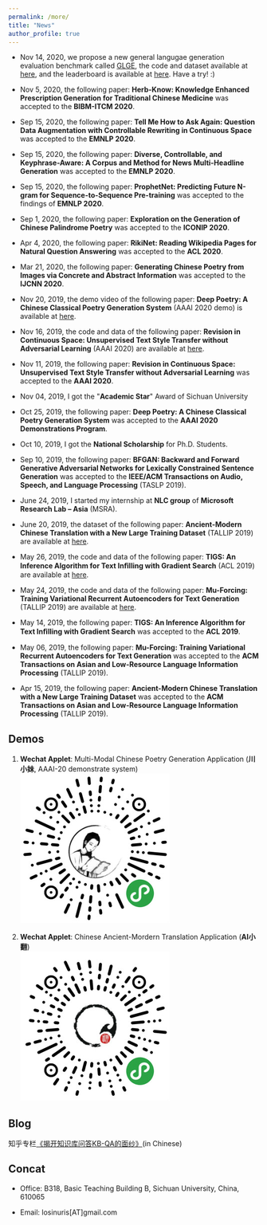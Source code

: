 ```yaml
---
permalink: /more/
title: "News"
author_profile: true
---
```

- Nov 14, 2020, we propose a new general langugae generation evaluation benchmark called [GLGE](https://arxiv.org/abs/2011.11928), the code and dataset available at [here](https://github.com/microsoft/glge), and the leaderboard is available at [here](https://microsoft.github.io/glge/). Have a try! :)

- Nov 5, 2020, the following paper: **Herb-Know: Knowledge Enhanced Prescription Generation for Traditional Chinese Medicine**  was accepted to the **BIBM-ITCM 2020**. 

- Sep 15, 2020, the following paper: **Tell Me How to Ask Again: Question Data Augmentation with Controllable Rewriting in Continuous Space** was accepted to the **EMNLP 2020**. 

- Sep 15, 2020, the following paper: **Diverse, Controllable, and Keyphrase-Aware: A Corpus and Method for News Multi-Headline Generation** was accepted to the **EMNLP 2020**. 

- Sep 15, 2020, the following paper: **ProphetNet: Predicting Future N-gram for Sequence-to-Sequence Pre-training** was accepted to the findings of **EMNLP 2020**. 

- Sep 1, 2020, the following paper: **Exploration on the Generation of Chinese Palindrome Poetry** was accepted to the **ICONIP 2020**. 

- Apr 4, 2020, the following paper: **RikiNet: Reading Wikipedia Pages for Natural Question Answering** was accepted to the **ACL 2020**. 

- Mar 21, 2020, the following paper: **Generating Chinese Poetry from Images via Concrete and Abstract Information** was accepted to the **IJCNN 2020**. 

- Nov 20, 2019, the demo video of the following paper: **Deep Poetry: A Chinese Classical Poetry Generation System** (AAAI 2020 demo) is available at [here](https://youtu.be/jD1R_u9TA3M).

- Nov 16, 2019, the code and data of the following paper: **Revision in Continuous Space: Unsupervised Text Style Transfer without Adversarial Learning** (AAAI 2020) are available at [here](https://github.com/dayihengliu/Fine-Grained-Style-Transfer).

- Nov 11, 2019, the following paper: **Revision in Continuous Space: Unsupervised Text Style Transfer without Adversarial Learning** was accepted to the **AAAI 2020**. 

- Nov 04, 2019, I got the "**Academic Star**" Award of Sichuan University

- Oct 25, 2019, the following paper: **Deep Poetry: A Chinese Classical Poetry Generation System** was accepted to the **AAAI 2020 Demonstrations Program**. 

- Oct 10, 2019, I got the **National Scholarship** for Ph.D. Students.  

- Sep 10, 2019, the following paper: **BFGAN: Backward and Forward Generative Adversarial Networks for Lexically Constrained Sentence Generation** was accepted to the **IEEE/ACM Transactions on Audio, Speech, and Language Processing** (TASLP 2019).  

- June 24, 2019, I started my internship at **NLC group** of **Microsoft Research Lab – Asia** (MSRA).

- June 20, 2019, the dataset of the following paper: **Ancient-Modern Chinese Translation with a New Large Training Dataset** (TALLIP 2019) are available at [here](https://github.com/dayihengliu/a2m_chineseNMT).

- May 26, 2019, the code and data of the following paper: **TIGS: An Inference Algorithm for Text Inﬁlling with Gradient Search** (ACL 2019) are available at [here](https://github.com/dayihengliu/Text-Infilling-Gradient-Search).

- May 24, 2019, the code and data of the following paper: **Mu-Forcing: Training Variational Recurrent Autoencoders for Text Generation** (TALLIP 2019) are available at [here](https://github.com/dayihengliu/Mu-Forcing-VRAE).

- May 14, 2019, the following paper: **TIGS: An Inference Algorithm for Text Inﬁlling with Gradient Search** was accepted to the **ACL 2019**.  

- May 06, 2019, the following paper: **Mu-Forcing: Training Variational Recurrent Autoencoders for Text Generation** was accepted to the **ACM Transactions on Asian and Low-Resource Language Information Processing** (TALLIP 2019).

- Apr 15, 2019, the following paper: **Ancient-Modern Chinese Translation with a New Large Training Dataset** was accepted to the **ACM Transactions on Asian and Low-Resource Language Information Processing** (TALLIP 2019).

Demos
------
1. **Wechat Applet**: Multi-Modal Chinese Poetry Generation Application (**川小妹**, AAAI-20 demonstrate system)  
![Chuanxiaomei](/images/cxm_300.jpg)  

2. **Wechat Applet**: Chinese Ancient-Mordern Translation Application (**AI小翻**)  
![AIxiaofan](/images/xiaofan_300.jpg)  

Blog
------
知乎专栏[《揭开知识库问答KB-QA的面纱》](https://www.zhihu.com/people/liu-da-41-85/columns)(in Chinese)

Concat
------
- Office: B318, Basic Teaching Building B, Sichuan University, China, 610065

- Email: losinuris[AT]gmail.com
